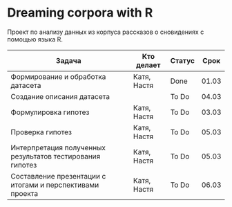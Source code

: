 # Dreaming corpora with R
Проект по анализу данных из корпуса рассказов о сновидениях с помощью языка R.

|Задача | Кто делает | Статус | Срок |
| ---- | ---- | ---- | ---- |
| Формирование и обработка датасета | Катя, Настя | Done | 01.03 |
| Создание описания датасета | | To Do | 04.03 |
| Формулировка гипотез | Катя, Настя | To Do | 03.03 |
| Проверка гипотез | Катя, Настя | To Do | 05.03 |
| Интерпретация полученных результатов тестирования гипотез | Катя, Настя | To Do | 05.03 |
| Составление презентации с итогами и перспективами проекта | Катя, Настя | To Do | 06.03 |
